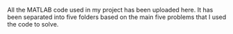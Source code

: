 All the MATLAB code used in my project has been uploaded here. It has been separated into five folders based on the main five problems that I used the code to solve. 
